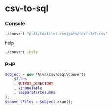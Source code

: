 # csv-to-sql
### Console
```bash
./convert "path/to/file1.csv|path/to/file2.csv"
```
help
```bash
./convert -help
```

### PHP
```php
$object = new \Alva\CsvToSql\Convert(
    $files
    , OUTPUT_DIRECTORY
    , $inOneTable
    , $separatorColumns
);
$convertFiles = $object->run();
```